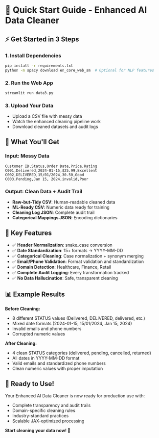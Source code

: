# 🚀 Quick Start Guide - Enhanced AI Data Cleaner

## ⚡ Get Started in 3 Steps

### 1. Install Dependencies
```bash
pip install -r requirements.txt
python -m spacy download en_core_web_sm  # Optional for NLP features
```

### 2. Run the Web App
```bash
streamlit run data3.py
```

### 3. Upload Your Data
- Upload a CSV file with messy data
- Watch the enhanced cleaning pipeline work
- Download cleaned datasets and audit logs

## 🎯 What You'll Get

### Input: Messy Data
```csv
Customer ID,Status,Order Date,Price,Rating
C001,Delivered,2024-01-15,$25.99,Excellent
C002,DELIVERED,15/01/2024,30.50,Good
C003,Pending,Jan 15, 2024,invalid,Poor
```

### Output: Clean Data + Audit Trail
- **Raw-but-Tidy CSV**: Human-readable cleaned data
- **ML-Ready CSV**: Numeric data ready for training
- **Cleaning Log JSON**: Complete audit trail
- **Categorical Mappings JSON**: Encoding dictionaries

## 🔧 Key Features

- ✅ **Header Normalization**: snake_case conversion
- ✅ **Date Standardization**: 15+ formats → YYYY-MM-DD
- ✅ **Categorical Cleaning**: Case normalization + synonym merging
- ✅ **Email/Phone Validation**: Format validation and standardization
- ✅ **Domain Detection**: Healthcare, Finance, Retail
- ✅ **Complete Audit Logging**: Every transformation tracked
- ✅ **No Data Hallucination**: Safe, transparent cleaning

## 📊 Example Results

**Before Cleaning:**
- 8 different STATUS values (Delivered, DELIVERED, delivered, etc.)
- Mixed date formats (2024-01-15, 15/01/2024, Jan 15, 2024)
- Invalid emails and phone numbers
- Corrupted numeric values

**After Cleaning:**
- 4 clean STATUS categories (delivered, pending, cancelled, returned)
- All dates in YYYY-MM-DD format
- Valid emails and standardized phone numbers
- Clean numeric values with proper imputation

## 🎉 Ready to Use!

Your Enhanced AI Data Cleaner is now ready for production use with:
- Complete transparency and audit trails
- Domain-specific cleaning rules
- Industry-standard practices
- Scalable JAX-optimized processing

**Start cleaning your data now! 🚀**
